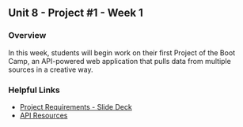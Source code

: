 ## Unit 8 - Project #1 - Week 1

### Overview

In this week, students will begin work on their first Project of the Boot Camp, an API-powered web application that pulls data from multiple sources in a creative way.

### Helpful Links

- [Project Requirements - Slide Deck](01-Day/Slide-Shows)
- [API Resources](01-Day/Supplemental/API_Resources.docx)
